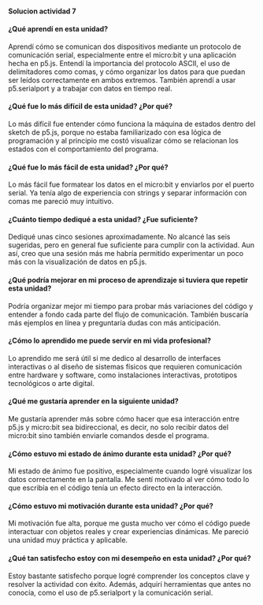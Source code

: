 #### Solucion actividad 7

#### ¿Qué aprendí en esta unidad?
Aprendí cómo se comunican dos dispositivos mediante un protocolo de comunicación serial, especialmente entre el micro:bit y una aplicación hecha en p5.js. Entendí la importancia del protocolo ASCII, el uso de delimitadores como comas, y cómo organizar los datos para que puedan ser leídos correctamente en ambos extremos. También aprendí a usar p5.serialport y a trabajar con datos en tiempo real.

#### ¿Qué fue lo más difícil de esta unidad? ¿Por qué?
Lo más difícil fue entender cómo funciona la máquina de estados dentro del sketch de p5.js, porque no estaba familiarizado con esa lógica de programación y al principio me costó visualizar cómo se relacionan los estados con el comportamiento del programa.

#### ¿Qué fue lo más fácil de esta unidad? ¿Por qué?
Lo más fácil fue formatear los datos en el micro:bit y enviarlos por el puerto serial. Ya tenía algo de experiencia con strings y separar información con comas me pareció muy intuitivo.

#### ¿Cuánto tiempo dediqué a esta unidad? ¿Fue suficiente?
Dediqué unas cinco sesiones aproximadamente. No alcancé las seis sugeridas, pero en general fue suficiente para cumplir con la actividad. Aun así, creo que una sesión más me habría permitido experimentar un poco más con la visualización de datos en p5.js.

#### ¿Qué podría mejorar en mi proceso de aprendizaje si tuviera que repetir esta unidad?
Podría organizar mejor mi tiempo para probar más variaciones del código y entender a fondo cada parte del flujo de comunicación. También buscaría más ejemplos en línea y preguntaría dudas con más anticipación.

#### ¿Cómo lo aprendido me puede servir en mi vida profesional?
Lo aprendido me será útil si me dedico al desarrollo de interfaces interactivas o al diseño de sistemas físicos que requieren comunicación entre hardware y software, como instalaciones interactivas, prototipos tecnológicos o arte digital.

#### ¿Qué me gustaría aprender en la siguiente unidad?
Me gustaría aprender más sobre cómo hacer que esa interacción entre p5.js y micro:bit sea bidireccional, es decir, no solo recibir datos del micro:bit sino también enviarle comandos desde el programa.

#### ¿Cómo estuvo mi estado de ánimo durante esta unidad? ¿Por qué?
Mi estado de ánimo fue positivo, especialmente cuando logré visualizar los datos correctamente en la pantalla. Me sentí motivado al ver cómo todo lo que escribía en el código tenía un efecto directo en la interacción.

#### ¿Cómo estuvo mi motivación durante esta unidad? ¿Por qué?
Mi motivación fue alta, porque me gusta mucho ver cómo el código puede interactuar con objetos reales y crear experiencias dinámicas. Me pareció una unidad muy práctica y aplicable.

#### ¿Qué tan satisfecho estoy con mi desempeño en esta unidad? ¿Por qué?
Estoy bastante satisfecho porque logré comprender los conceptos clave y resolver la actividad con éxito. Además, adquirí herramientas que antes no conocía, como el uso de p5.serialport y la comunicación serial.
